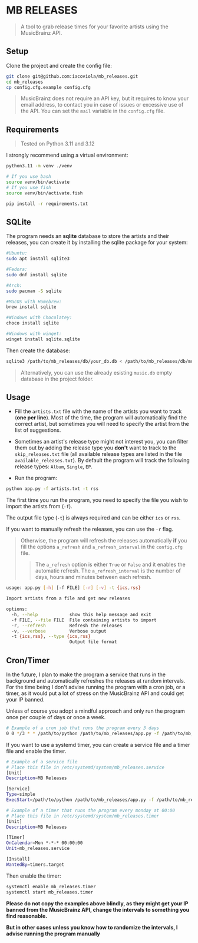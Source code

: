 # MB RELEASES

> A tool to grab release times for your favorite artists using the MusicBrainz API.

## Setup

Clone the project and create the config file:

```bash
git clone git@github.com:iacoviola/mb_releases.git
cd mb_releases
cp config.cfg.example config.cfg
```

> MusicBrainz does not require an API key, but it requires to know your email address, to contact you in case of issues or excessive use of the API. You can set the `mail` variable in the `config.cfg` file.

## Requirements

> Tested on Python 3.11 and 3.12

I strongly recommend using a virtual environment:
```bash
python3.11 -m venv ./venv

# If you use bash
source venv/bin/activate
# If you use fish
source venv/bin/activate.fish

pip install -r requirements.txt 
```

## SQLite

The program needs an **sqlite** database to store the artists and their releases, you can create it by installing the sqlite package for your system:

```bash
#Ubuntu:
sudo apt install sqlite3

#Fedora:
sudo dnf install sqlite

#Arch:
sudo pacman -S sqlite

#MacOS with Homebrew:
brew install sqlite

#Windows with Chocolatey:
choco install sqlite

#Windows with winget:
winget install sqlite.sqlite
```

Then create the database:

```bash
sqlite3 /path/to/mb_releases/db/your_db.db < /path/to/mb_releases/db/music.sql
```

> Alternatively, you can use the already esisting `music.db` empty database in the project folder.

## Usage

- Fill the `artists.txt` file with the name of the artists you want to track (**one per line**). Most of the time, the program will automatically find the correct artist, but sometimes you will need to specify the artist from the list of suggestions.

- Sometimes an artist's release type might not interest you, you can filter them out by adding the release type you **don't** want to track to the `skip_releases.txt` file (all available release types are listed in the file `available_releases.txt`). By default the program will track the following release types: `Album`, `Single`, `EP`.
- Run the program:

```bash
python app.py -f artists.txt -t rss
```

The first time you run the program, you need to specify the file you wish to import the artists from (`-f`).

The output file type (`-t`) is always required and can be either `ics` or `rss`.

If you want to manually refresh the releases, you can use the `-r` flag.

>Otherwise, the program will refresh the releases automatically **if** you fill the options `a_refresh` and `a_refresh_interval` in the `config.cfg` file.
>>The `a_refresh` option is either `True` or `False` and it enables the automatic refresh.
The `a_refresh_interval` is the number of days, hours and minutes between each refresh.

```bash
usage: app.py [-h] [-f FILE] [-r] [-v] -t {ics,rss}

Import artists from a file and get new releases

options:
  -h, --help            show this help message and exit
  -f FILE, --file FILE  File containing artists to import
  -r, --refresh         Refresh the releases
  -v, --verbose         Verbose output
  -t {ics,rss}, --type {ics,rss}
                        Output file format
```

## Cron/Timer

In the future, I plan to make the program a service that runs in the background and automatically refreshes the releases at random intervals.
For the time being I don't advise running the program with a cron job, or a timer, as it would put a lot of stress on the MusicBrainz API and could get your IP banned.

Unless of course you adopt a mindful approach and only run the program once per couple of days or once a week.

```bash
# Example of a cron job that runs the program every 3 days
0 0 */3 * * /path/to/python /path/to/mb_releases/app.py -f /path/to/mb_releases/artists.txt -t rss
```

If you want to use a systemd timer, you can create a service file and a timer file and enable the timer.

```bash
# Example of a service file
# Place this file in /etc/systemd/system/mb_releases.service
[Unit]
Description=MB Releases

[Service]
Type=simple
ExecStart=/path/to/python /path/to/mb_releases/app.py -f /path/to/mb_releases/artists.txt -t rss
```

```bash
# Example of a timer that runs the program every monday at 00:00
# Place this file in /etc/systemd/system/mb_releases.timer
[Unit]
Description=MB Releases

[Timer]
OnCalendar=Mon *-*-* 00:00:00
Unit=mb_releases.service

[Install]
WantedBy=timers.target
```

Then enable the timer:

```bash
systemctl enable mb_releases.timer
systemctl start mb_releases.timer
```

**Please do not copy the examples above blindly, as they might get your IP banned from the MusicBrainz API, change the intervals to something you find reasonable.**

**But in other cases unless you know how to randomize the intervals, I advise running the program manually**
